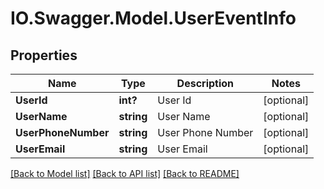# IO.Swagger.Model.UserEventInfo
## Properties

Name | Type | Description | Notes
------------ | ------------- | ------------- | -------------
**UserId** | **int?** | User Id | [optional] 
**UserName** | **string** | User Name | [optional] 
**UserPhoneNumber** | **string** | User Phone Number | [optional] 
**UserEmail** | **string** | User Email | [optional] 

[[Back to Model list]](../README.md#documentation-for-models) [[Back to API list]](../README.md#documentation-for-api-endpoints) [[Back to README]](../README.md)

